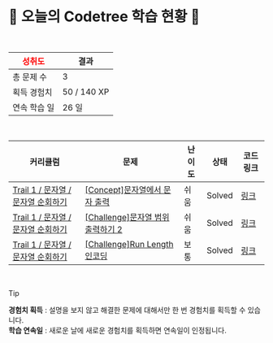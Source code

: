 # 🌲 오늘의 Codetree 학습 현황 🌲

<br />

| <span style="color:red;display:block;text-align:center;"> **성취도**</span> | 결과 |
|---|---|
| 총 문제 수 | 3 |
| 획득 경험치 | 50 / 140 XP |
| 연속 학습 일 | 26 일 |

<br />

|커리큘럼|문제|난이도|상태|코드 링크|
|---|---|---|---|---|
|[Trail 1 / 문자열 / 문자열 순회하기](https://www.codetree.ai/trail-info/novice-low/)|[[Concept]문자열에서 문자 출력](https://www.codetree.ai/trails/complete/curated-cards/intro-print-chars-from-word/)|쉬움|Solved|[링크](https://github.com/YUJAEYUN/CodingTest/blob/main/250122/%EB%AC%B8%EC%9E%90%EC%97%B4%EC%97%90%EC%84%9C%20%EB%AC%B8%EC%9E%90%20%EC%B6%9C%EB%A0%A5/print-chars-from-word.py)|
|[Trail 1 / 문자열 / 문자열 순회하기](https://www.codetree.ai/trail-info/novice-low/)|[[Challenge]문자열 범위 출력하기 2](https://www.codetree.ai/trails/complete/curated-cards/challenge-print-string-in-range-2/)|쉬움|Solved|[링크](https://github.com/YUJAEYUN/CodingTest/blob/main/250122/%EB%AC%B8%EC%9E%90%EC%97%B4%20%EB%B2%94%EC%9C%84%20%EC%B6%9C%EB%A0%A5%ED%95%98%EA%B8%B0%202/print-string-in-range-2.py)|
|[Trail 1 / 문자열 / 문자열 순회하기](https://www.codetree.ai/trail-info/novice-low/)|[[Challenge]Run Length 인코딩](https://www.codetree.ai/trails/complete/curated-cards/challenge-run-length-encoding/)|보통|Solved|[링크](https://github.com/YUJAEYUN/CodingTest/blob/main/250122/Run%20Length%20%EC%9D%B8%EC%BD%94%EB%94%A9/run-length-encoding.py)|


<br />

> [!TIP]
> **경험치 획득** : 설명을 보지 않고 해결한 문제에 대해서만 한 번 경험치를 획득할 수 있습니다.  
> **학습 연속일** : 새로운 날에 새로운 경험치를 획득하면 연속일이 인정됩니다.

